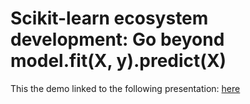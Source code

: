 # Scikit-learn ecosystem development: Go beyond model.fit(X, y).predict(X)

This the demo linked to the following presentation:
[here](https://docs.google.com/presentation/d/12QIEfu3NrfE7PM8oQePV_Tm516brOTQFIQc3CFwzorA/edit?usp=sharing)